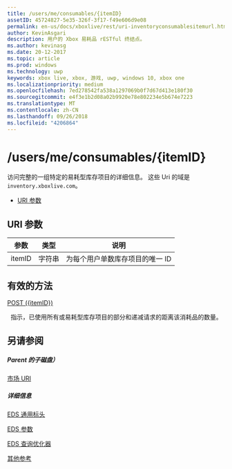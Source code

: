 ```yaml
---
title: /users/me/consumables/{itemID}
assetID: 45724827-5e35-326f-3f17-f49e606d9e08
permalink: en-us/docs/xboxlive/rest/uri-inventoryconsumablesitemurl.html
author: KevinAsgari
description: 用户的 Xbox 易耗品 rESTful 终结点。
ms.author: kevinasg
ms.date: 20-12-2017
ms.topic: article
ms.prod: windows
ms.technology: uwp
keywords: xbox live, xbox, 游戏, uwp, windows 10, xbox one
ms.localizationpriority: medium
ms.openlocfilehash: 7ed278542fa538a1297069b0f7d67d413e180f30
ms.sourcegitcommit: e4f3e1b2d08a02b9920e78e802234e5b674e7223
ms.translationtype: MT
ms.contentlocale: zh-CN
ms.lasthandoff: 09/26/2018
ms.locfileid: "4206864"
---
```

# <a name="usersmeconsumablesitemid"></a>/users/me/consumables/{itemID}
访问完整的一组特定的易耗型库存项目的详细信息。
这些 Uri 的域是`inventory.xboxlive.com`。

  * [URI 参数](#ID4EV)

<a id="ID4EV"></a>


## <a name="uri-parameters"></a>URI 参数

| 参数| 类型| 说明|
| --- | --- | --- |
| itemID| 字符串| 为每个用户单数库存项目的唯一 ID|

<a id="ID4ERB"></a>


## <a name="valid-methods"></a>有效的方法

[POST ({itemID})](uri-inventoryconsumablesitemurlpost.md)

&nbsp;&nbsp;指示，已使用所有或易耗型库存项目的部分和递减请求的距离该消耗品的数量。

<a id="ID4E4B"></a>


## <a name="see-also"></a>另请参阅

<a id="ID4E6B"></a>


##### <a name="parent"></a>Parent 的子磁盘）

[市场 URI](atoc-reference-marketplace.md)


<a id="ID4EJC"></a>


##### <a name="further-information"></a>详细信息

[EDS 通用标头](../../additional/edscommonheaders.md)

 [EDS 参数](../../additional/edsparameters.md)

 [EDS 查询优化器](../../additional/edsqueryrefiners.md)

 [其他参考](../../additional/atoc-xboxlivews-reference-additional.md)
